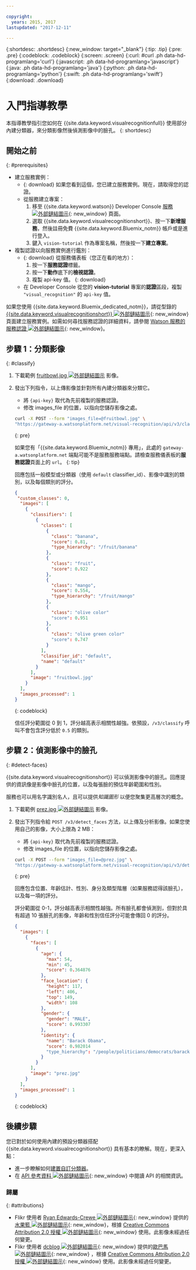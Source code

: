 ```yaml
---

copyright:
  years: 2015, 2017
lastupdated: "2017-12-11"

---
```


{:shortdesc: .shortdesc}
{:new_window: target="_blank"}
{:tip: .tip}
{:pre: .pre}
{:codeblock: .codeblock}
{:screen: .screen}
{:curl: #curl .ph data-hd-programlang='curl'}
{:javascript: .ph data-hd-programlang='javascript'}
{:java: .ph data-hd-programlang='java'}
{:python: .ph data-hd-programlang='python'}
{:swift: .ph data-hd-programlang='swift'}
{:download: .download}

# 入門指導教學

本指導教學指引您如何在 {{site.data.keyword.visualrecognitionfull}} 使用部分內建分類器，來分類影像然後偵測影像中的臉孔。
{: shortdesc}

## 開始之前
{: #prerequisites}

- 建立服務實例：
    - {: download} 如果您看到這個，您已建立服務實例。現在，請取得您的認證。
    - 從服務建立專案：
        1.  移至 {{site.data.keyword.watson}} Developer Console [服務 ![外部鏈結圖示](../../icons/launch-glyph.svg "外部鏈結圖示")](https://console.{DomainName}/developer/watson/services){: new_window} 頁面。
        1.  選取 {{site.data.keyword.visualrecognitionshort}}、按一下**新增服務**，然後註冊免費 {{site.data.keyword.Bluemix_notm}} 帳戶或是進行登入。
        1.  鍵入 `vision-tutorial` 作為專案名稱，然後按一下**建立專案**。
- 複製認證以向服務實例進行鑑別：
    - {: download} 從服務儀表板（您正在看的地方）：
        1.  按一下**服務認證**標籤。
        1.  按一下**動作**底下的**檢視認證**。
        1.  複製 api-key 值。
        {: download}
    - 在 Developer Console 從您的 **vision-tutorial** 專案的**認證**區段，複製 `"visual_recognition"` 的 `api-key` 值。

<!-- Remove this text after dedicated instances have the Developer Console: begin -->

如果您使用 {{site.data.keyword.Bluemix_dedicated_notm}}，請從型錄的 [{{site.data.keyword.visualrecognitionshort}} ![外部鏈結圖示](../../icons/launch-glyph.svg "外部鏈結圖示")](https://console.{DomainName}/catalog/services/visual-recognition/){: new_window} 頁面建立服務實例。如需如何尋找服務認證的詳細資料，請參閱 [Watson 服務的服務認證 ![外部鏈結圖示](../../icons/launch-glyph.svg "外部鏈結圖示")](/docs/services/watson/getting-started-credentials.html#getting-credentials-manually){: new_window}。

<!-- Remove this text after dedicated instances have the Developer Console: end -->

## 步驟 1：分類影像
{: #classify}

1.  下載範例 <a target="_blank" href="https://watson-developer-cloud.github.io/doc-tutorial-downloads/visual-recognition/fruitbowl.jpg" download="fruitbowl.jpg">fruitbowl.jpg <img src="../../icons/launch-glyph.svg" alt="外部鏈結圖示" title="外部鏈結圖示" class="style-scope doc-content"></a> 影像。
1.  發出下列指令，以上傳影像並針對所有內建分類器來分類它。
    - 將 `{api-key}` 取代為先前複製的服務認證。
    - 修改 images\_file 的位置，以指向您儲存影像之處。

    ```bash
    curl -X POST --form "images_file=@fruitbowl.jpg" \
    "https://gateway-a.watsonplatform.net/visual-recognition/api/v3/classify?api_key={api-key}&version=2016-05-20"
    ```
    {: pre}

    如果您有「{{site.data.keyword.Bluemix_notm}} 專用」，此處的 `gateway-a.watsonplatform.net` 端點可能不是服務服務端點。請檢查服務儀表板的**服務認證**頁面上的 `url`。
    {: tip}

    回應包括一般模型或分類器（使用 `default` classifier_id）、影像中識別的類別，以及每個類別的評分。

    ```json
    {
     "custom_classes": 0,
      "images": [
        {
          "classifiers": [
            {
              "classes": [
                {
                  "class": "banana",
                  "score": 0.81,
                  "type_hierarchy": "/fruit/banana"
                },
                {
                  "class": "fruit",
                  "score": 0.922
                },
                {
                  "class": "mango",
                  "score": 0.554,
                  "type_hierarchy": "/fruit/mango"
                },
                {
                  "class": "olive color"
                  "score": 0.951
                },
                {
                  "class": "olive green color"
                  "score": 0.747
                }
              ],
              "classifier_id": "default",
              "name": "default"
            }
          ],
          "image": "fruitbowl.jpg"
        }
      ],
      "images_processed": 1
    }
    ```
    {: codeblock}

    信任評分範圍從 0 到 1，評分越高表示相關性越強。依預設，`/v3/classify` 呼叫不會包含評分低於 `0.5` 的類別。

## 步驟 2：偵測影像中的臉孔
{: #detect-faces}

{{site.data.keyword.visualrecognitionshort}} 可以偵測影像中的臉孔。回應提供的資訊像是影像中臉孔的位置，以及每張臉的預估年齡範圍和性別。

服務也可以用名字識別名人，且可以提供*知識圖形* 以便您聚集更高層次的概念。

1.  下載範例 <a target="_blank" href="https://watson-developer-cloud.github.io/doc-tutorial-downloads/visual-recognition/prez.jpg" download="prez.jpg">prez.jpg <img src="../../icons/launch-glyph.svg" alt="外部鏈結圖示" title="外部鏈結圖示" class="style-scope doc-content"></a> 影像。
1.  發出下列指令給 `POST /v3/detect_faces` 方法，以上傳及分析影像。如果您使用自己的影像，大小上限為 2 MB：
    - 將 `{api-key}` 取代為先前複製的服務認證。
    - 修改 images\_file 的位置，以指向您儲存影像之處。

    ```bash
    curl -X POST --form "images_file=@prez.jpg" \
    "https://gateway-a.watsonplatform.net/visual-recognition/api/v3/detect_faces?api_key={api-key}&version=2016-05-20"
    ```
    {: pre}

    回應包含位置、年齡估計、性別、身分及類型階層（如果服務認得該臉孔），以及每一項的評分。

    評分範圍從 0-1，評分越高表示相關性越強。所有臉孔都會偵測到，但對於具有超過 10 張臉孔的影像，年齡和性別信任評分可能會傳回 0 的評分。

    ```json
    {
      "images": [
        {
          "faces": [
            {
              "age": {
                "max": 54,
                "min": 45,
                "score": 0.364876
              },
              "face_location": {
                "height": 117,
                "left": 406,
                "top": 149,
                "width": 108
              },
              "gender": {
                "gender": "MALE",
                "score": 0.993307
              },
              "identity": {
                "name": "Barack Obama",
                "score": 0.982014
                "type_hierarchy": "/people/politicians/democrats/barack obama"
              }
            }
          ],
          "image": "prez.jpg"
        }
      ],
      "images_processed": 1
    }
    ```
    {: codeblock}

## 後續步驟

您已對於如何使用內建的預設分類器搭配 {{site.data.keyword.visualrecognitionshort}} 具有基本的瞭解。現在，更深入點：

- 進一步瞭解如何[建置自訂分類器](/docs/services/visual-recognition/tutorial-custom-classifier.html)。
- 在 [API 參考資料 ![外部鏈結圖示](../../icons/launch-glyph.svg "外部鏈結圖示")](https://www.ibm.com/watson/developercloud/visual-recognition/api/v3/){: new_window} 中閱讀 API 的相關資訊。

### 歸屬
{: #attributions}

- Flikr 使用者 [Ryan Edwards-Crewe ![外部鏈結圖示](../../icons/launch-glyph.svg "外部鏈結圖示")](https://www.flickr.com/photos/ryanec/){: new_window} 提供的[水果籃 ![外部鏈結圖示](../../icons/launch-glyph.svg "外部鏈結圖示")](https://flic.kr/p/JPHES){: new_window}，根據 [Creative Commons Attribution 2.0 授權 ![外部鏈結圖示](../../icons/launch-glyph.svg "外部鏈結圖示")](http://creativecommons.org/licenses/by/2.0/deed.en){: new_window} 使用。此影像未經過任何變更。
- Flikr 使用者 [dcblog ![外部鏈結圖示](../../icons/launch-glyph.svg "外部鏈結圖示")](https://www.flickr.com/photos/12863058@N08/){: new_window} 提供的[歐巴馬 ![外部鏈結圖示](../../icons/launch-glyph.svg "外部鏈結圖示")](http://bit.ly/1T0DCl9){: new_window} ，根據 [Creative Commons Attribution 2.0 授權 ![外部鏈結圖示](../../icons/launch-glyph.svg "外部鏈結圖示")](http://creativecommons.org/licenses/by/2.0/deed.en){: new_window} 使用。此影像未經過任何變更。
